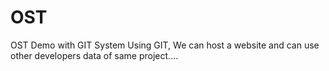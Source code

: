# OST
OST Demo with GIT System 
Using GIT, We can host a website and can use other developers data of same project....

